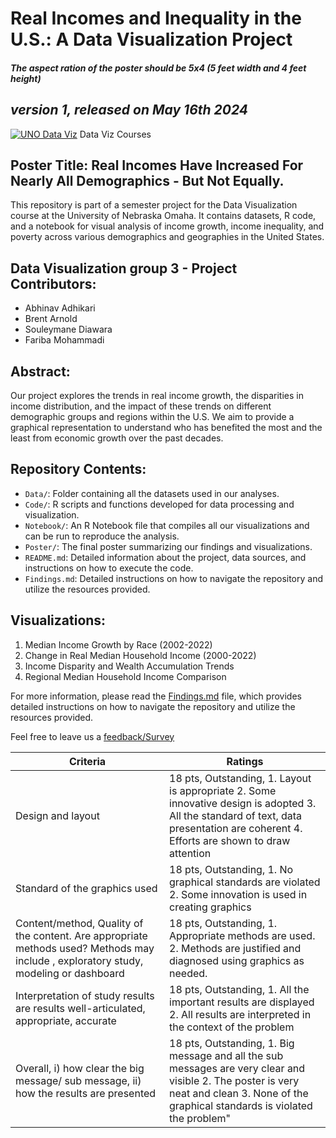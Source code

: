 # Real Incomes and Inequality in the U.S.: A Data Visualization Project

##### The aspect ration of the poster should be 5x4 (5 feet width and 4 feet height)
## _version 1, released on May 16th 2024_

[![UNO Data Viz](https://www.unomaha.edu/university-communications/downloadables/lock-up/uno-lock-up-color-white.png)](https://unomaha.instructure.com/courses/78336/modules) Data Viz Courses

## Poster Title: Real Incomes Have Increased For Nearly All Demographics - But Not Equally.
This repository is part of a semester project for the Data Visualization course at the University of Nebraska Omaha. It contains datasets, R code, and a notebook for visual analysis of income growth, income inequality, and poverty across various demographics and geographies in the United States.

## Data Visualization group 3 - Project Contributors:
- Abhinav Adhikari
- Brent Arnold
- Souleymane Diawara
- Fariba Mohammadi

## Abstract:
Our project explores the trends in real income growth, the disparities in income distribution, and the impact of these trends on different demographic groups and regions within the U.S. We aim to provide a graphical representation to understand who has benefited the most and the least from economic growth over the past decades.

## Repository Contents:
- `Data/`: Folder containing all the datasets used in our analyses.
- `Code/`: R scripts and functions developed for data processing and visualization.
- `Notebook/`: An R Notebook file that compiles all our visualizations and can be run to reproduce the analysis.
- `Poster/`: The final poster summarizing our findings and visualizations.
- `README.md`: Detailed information about the project, data sources, and instructions on how to execute the code.
- `Findings.md`: Detailed instructions on how to navigate the repository and utilize the resources provided.

## Visualizations:
1. Median Income Growth by Race (2002-2022)
2. Change in Real Median Household Income (2000-2022)
3. Income Disparity and Wealth Accumulation Trends
4. Regional Median Household Income Comparison

For more information, please read the [Findings.md](Findings.md) file, which provides detailed instructions on how to navigate the repository and utilize the resources provided.

Feel free to leave us a [feedback/Survey](https://forms.office.com/r/3GbWXsVTWm?origin=lprLink) 

| Criteria |	Ratings |
-----------|------------|
|Design and layout |	18 pts, Outstanding, 1. Layout is appropriate 2. Some innovative design is adopted 3. All the standard of text, data presentation are coherent 4. Efforts are shown to draw attention|
|Standard of the graphics used|	18 pts, Outstanding, 1. No graphical standards are violated 2. Some innovation is used in creating graphics|
|Content/method, Quality of the content. Are appropriate methods used? Methods may include , exploratory study, modeling or dashboard|	18 pts, Outstanding, 1. Appropriate methods are used. 2. Methods are justified and diagnosed using graphics as needed.|
|Interpretation of study results are results well-articulated, appropriate, accurate |	18 pts, Outstanding, 1. All the important results are displayed 2. All results are interpreted in the context of the problem|
|Overall, i) how clear the big message/ sub message, ii) how the results are presented |	18 pts, Outstanding, 1. Big message and all the sub messages are very clear and visible 2. The poster is very neat and clean 3. None of the graphical standards is violated the problem"|
